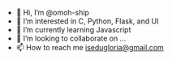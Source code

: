 - 👋 Hi, I’m @omoh-ship
- 👀 I’m interested in C, Python, Flask, and UI
- 🌱 I’m currently learning Javascript
- 💞️ I’m looking to collaborate on ...
- 📫 How to reach me isedugloria@gmail.com

<!---
omoh-ship/omoh-ship is a ✨ special ✨ repository because its `README.md` (this file) appears on your GitHub profile.
You can click the Preview link to take a look at your changes.
--->

